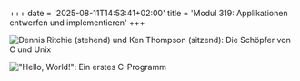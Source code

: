 +++
date = '2025-08-11T14:53:41+02:00'
title = 'Modul 319: Applikationen entwerfen und implementieren'
+++

![Dennis Ritchie (stehend) und Ken Thompson (sitzend): Die Schöpfer von C und Unix](/img/ritchie-thompson.jpeg)

!["Hello, World!": Ein erstes C-Programm](/img/hello-world.png)

